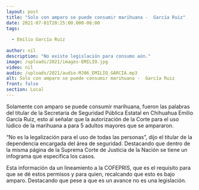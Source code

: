 ```yaml
---
layout: post
title: "Solo con amparo se puede consumir marihuana -  García Ruiz"
date: 2021-07-01T20:25:00.000-06:00
tags:
  
  - Emilio García Ruiz
  
author: nil
description: "No existe legislación para consumo aún."
image: /uploads/2021/images-EMILIO.jpg
video: nil
audio: /uploads/2021/audio-MJ06_EMILIO_GARCIA.mp3
alt: Solo con amparo se puede consumir marihuana -  García Ruiz
front: false
section: Local
---
```


Solamente con amparo se puede consumir marihuana, fueron las palabras del titular de la Secretaría de Seguridad Pública Estatal en Chihuahua Emilio García Ruiz, esto al señalar que la autorización de la Corte para el uso lúdico de la marihuana a para 5 adultos mayores que se ampararon.

“No es la legalización para el uso de todas las personas”, dijo el titular de la dependencia encargada del área de seguridad. Destacando que dentro de la misma página de la Suprema Corte de Justicia de la Nación se tiene un infograma que especifica los casos.

Esta información da un lineamiento a la COFEPRIS, que es el requisito para que se dé estos permisos y para quien, recalcando que esto es bajo amparo. Destacando que pese a que es un avance no es una legislación.
